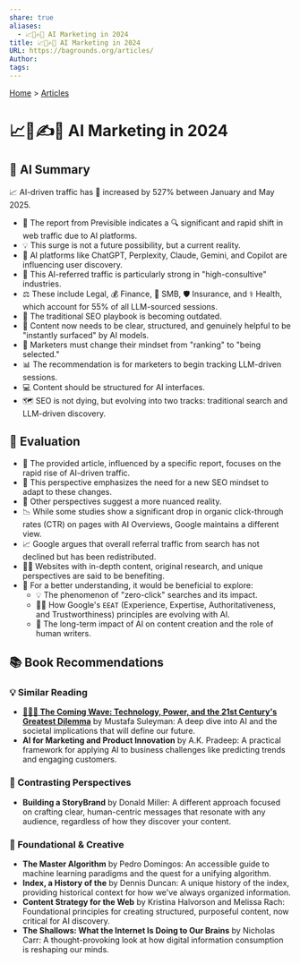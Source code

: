 ```yaml
---
share: true
aliases:
  - 📈🤖✍️🔄 AI Marketing in 2024
title: 📈🤖✍️🔄 AI Marketing in 2024
URL: https://bagrounds.org/articles/
Author: 
tags: 
---
```

[Home](../index.md) > [Articles](./index.md)  
# 📈🤖✍️🔄 AI Marketing in 2024  
## 🤖 AI Summary  
📈 AI-driven traffic has 🚀 increased by 527% between January and May 2025.  
- 🎯 The report from Previsible indicates a 🔍 significant and rapid shift in web traffic due to AI platforms.  
- 💡 This surge is not a future possibility, but a current reality.  
- 🤖 AI platforms like ChatGPT, Perplexity, Claude, Gemini, and Copilot are influencing user discovery.  
- 💼 This AI-referred traffic is particularly strong in "high-consultive" industries.  
- ⚖️ These include Legal, 💰 Finance, 💼 SMB, 🛡️ Insurance, and ⚕️ Health, which account for 55% of all LLM-sourced sessions.  
- 📜 The traditional SEO playbook is becoming outdated.  
- 🔄 Content now needs to be clear, structured, and genuinely helpful to be "instantly surfaced" by AI models.  
- 🧠 Marketers must change their mindset from "ranking" to "being selected."  
- 📊 The recommendation is for marketers to begin tracking LLM-driven sessions.  
- 💻 Content should be structured for AI interfaces.  
- 🗺️ SEO is not dying, but evolving into two tracks: traditional search and LLM-driven discovery.  
  
## 🤔 Evaluation  
- 📖 The provided article, influenced by a specific report, focuses on the rapid rise of AI-driven traffic.  
- 🔄 This perspective emphasizes the need for a new SEO mindset to adapt to these changes.  
- 🔀 Other perspectives suggest a more nuanced reality.  
- 📉 While some studies show a significant drop in organic click-through rates (CTR) on pages with AI Overviews, Google maintains a different view.  
- 📈 Google argues that overall referral traffic from search has not declined but has been redistributed.  
- 👨‍🏫 Websites with in-depth content, original research, and unique perspectives are said to be benefiting.  
- 🧐 For a better understanding, it would be beneficial to explore:  
    - 💡 The phenomenon of "zero-click" searches and its impact.  
    - 👨‍🏫 How Google's `EEAT` (Experience, Expertise, Authoritativeness, and Trustworthiness) principles are evolving with AI.  
    - 📝 The long-term impact of AI on content creation and the role of human writers.  
  
## 📚 Book Recommendations  
  
### 💡 Similar Reading  
* **[🌊🤖🤔 The Coming Wave: Technology, Power, and the 21st Century's Greatest Dilemma](../books/the-coming-wave-technology-power-and-the-21st-centurys-greatest-dilemma.md)** by Mustafa Suleyman: A deep dive into AI and the societal implications that will define our future.  
* **AI for Marketing and Product Innovation** by A.K. Pradeep: A practical framework for applying AI to business challenges like predicting trends and engaging customers.  
  
### 🔄 Contrasting Perspectives  
* **Building a StoryBrand** by Donald Miller: A different approach focused on crafting clear, human-centric messages that resonate with any audience, regardless of how they discover your content.  
  
### 📜 Foundational & Creative  
* **The Master Algorithm** by Pedro Domingos: An accessible guide to machine learning paradigms and the quest for a unifying algorithm.  
* **Index, a History of the** by Dennis Duncan: A unique history of the index, providing historical context for how we've always organized information.  
* **Content Strategy for the Web** by Kristina Halvorson and Melissa Rach: Foundational principles for creating structured, purposeful content, now critical for AI discovery.  
* **The Shallows: What the Internet Is Doing to Our Brains** by Nicholas Carr: A thought-provoking look at how digital information consumption is reshaping our minds.